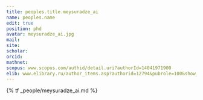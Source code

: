 ```yaml
---
title: peoples.title.meysuradze_ai
name: peoples.name
edit: true
position: phd
avatar: meysuradze_ai.jpg
mail:
site:
scholar:
orcid:
mathnet:
scopus: www.scopus.com/authid/detail.uri?authorId=14041971900
elib: www.elibrary.ru/author_items.asp?authorid=12794&pubrole=100&show_refs=1&show_option=0
---
```


{% tf _people/meysuradze_ai.md %}
